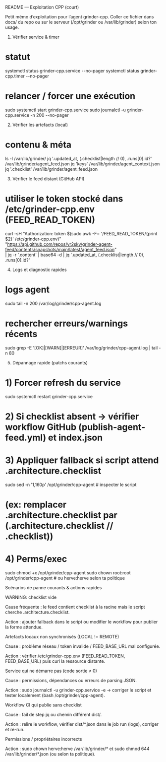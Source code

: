 README — Exploitation CPP (court)

Petit mémo d’exploitation pour l’agent grinder-cpp. Coller ce fichier dans docs/ du repo ou sur le serveur (/opt/grinder ou /var/lib/grinder) selon ton usage.

1) Vérifier service & timer
# statut
systemctl status grinder-cpp.service --no-pager
systemctl status grinder-cpp.timer  --no-pager

# relancer / forcer une exécution
sudo systemctl start grinder-cpp.service
sudo journalctl -u grinder-cpp.service -n 200 --no-pager

2) Vérifier les artefacts (local)
# contenu & méta
ls -l /var/lib/grinder/
jq '.updated_at, (.checklist|length // 0), .runs[0].id?' /var/lib/grinder/agent_feed.json
jq 'keys' /var/lib/grinder/agent_context.json
jq '.checklist' /var/lib/grinder/agent_feed.json

3) Vérifier le feed distant (GitHub API)
# utiliser le token stocké dans /etc/grinder-cpp.env (FEED_READ_TOKEN)
curl -sH "Authorization: token $(sudo awk -F= '/FEED_READ_TOKEN/{print $2}' /etc/grinder-cpp.env)" \
  "https://api.github.com/repos/vr2sky/grinder-agent-feed/contents/snapshots/main/latest/agent_feed.json" \
| jq -r '.content' | base64 -d | jq '.updated_at, (.checklist|length // 0), .runs[0].id?'

4) Logs et diagnostic rapides
# logs agent
sudo tail -n 200 /var/log/grinder/cpp-agent.log

# rechercher erreurs/warnings récents
sudo grep -E '\[OK\]|\[WARN\]|\[ERREUR\]' /var/log/grinder/cpp-agent.log | tail -n 80

5) Dépannage rapide (patchs courants)
# 1) Forcer refresh du service
sudo systemctl restart grinder-cpp.service

# 2) Si checklist absent -> vérifier workflow GitHub (publish-agent-feed.yml) et index.json
# 3) Appliquer fallback si script attend .architecture.checklist
sudo sed -n '1,160p' /opt/grinder/cpp-agent   # inspecter le script
# (ex: remplacer .architecture.checklist par (.architecture.checklist // .checklist))

# 4) Perms/exec
sudo chmod +x /opt/grinder/cpp-agent
sudo chown root:root /opt/grinder/cpp-agent   # ou herve:herve selon ta politique

Scénarios de panne courants & actions rapides

WARNING: checklist vide

Cause fréquente : le feed contient checklist à la racine mais le script cherche .architecture.checklist.

Action : ajouter fallback dans le script ou modifier le workflow pour publier la forme attendue.

Artefacts locaux non synchronisés (LOCAL != REMOTE)

Cause : problème réseau / token invalide / FEED_BASE_URL mal configurée.

Action : vérifier /etc/grinder-cpp.env (FEED_READ_TOKEN, FEED_BASE_URL) puis curl la ressource distante.

Service qui ne démarre pas (code sortie ≠ 0)

Cause : permissions, dépendances ou erreurs de parsing JSON.

Action : sudo journalctl -u grinder-cpp.service -e → corriger le script et tester localement (bash /opt/grinder/cpp-agent).

Workflow CI qui publie sans checklist

Cause : fail de step jq ou chemin différent dist/.

Action : relire le workflow, vérifier dist/*.json dans le job run (logs), corriger et re-run.

Permissions / propriétaires incorrects

Action : sudo chown herve:herve /var/lib/grinder/* et sudo chmod 644 /var/lib/grinder/*.json (ou selon ta politique).
